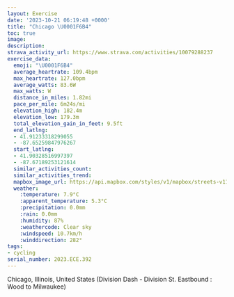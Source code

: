 ```yaml
---
layout: Exercise
date: '2023-10-21 06:19:48 +0000'
title: "Chicago \U0001F6B4"
toc: true
image:
description:
strava_activity_url: https://www.strava.com/activities/10079288237
exercise_data:
  emoji: "\U0001F6B4"
  average_heartrate: 109.4bpm
  max_heartrate: 127.0bpm
  average_watts: 83.6W
  max_watts: W
  distance_in_miles: 1.82mi
  pace_per_mile: 6m24s/mi
  elevation_high: 182.4m
  elevation_low: 179.3m
  total_elevation_gain_in_feet: 9.5ft
  end_latlng:
  - 41.91233318299055
  - -87.65259847976267
  start_latlng:
  - 41.90328516997397
  - -87.67189253121614
  similar_activities_count:
  similar_activities_trend:
  mapbox_image_url: https://api.mapbox.com/styles/v1/mapbox/streets-v11/static/path-5+787af2-1.0(sfw~FtcbvOCaIDoGGeFGmR%40qECuEFu%40KuACy%40CsKKwGBoCA_LCgECiKIeG%3FcH_%40Y%5BG_EDSBOl%40G%5CA%60CGRKPiAv%40eCrBg%40ZaA%7C%40aCfBiAbAwA%60AoCfCaChBQHMBwBASDWLO%40),pin-s-s+e5b22e(-87.67051,41.9033),pin-s-f+89ae00(-87.65318999999997,41.91062999999998)/auto/800x800?access_token=pk.eyJ1Ijoiam9zaGJlY2ttYW4iLCJhIjoiY205eWR2aDd1MWZ6djJrbXc4a3M0bWZleiJ9.XiG9OWkNcZk2QzjJbxLB4A
  weather:
    :temperature: 7.9°C
    :apparent_temperature: 5.3°C
    :precipitation: 0.0mm
    :rain: 0.0mm
    :humidity: 87%
    :weathercode: Clear sky
    :windspeed: 10.7km/h
    :winddirection: 282°
tags:
- cycling
serial_number: 2023.ECE.392
---
```

Chicago, Illinois, United States (Division Dash - Division St. Eastbound : Wood to Milwaukee)
